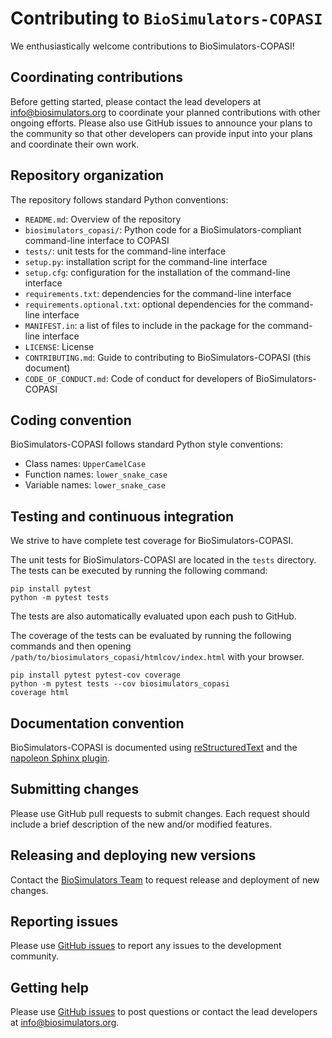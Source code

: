 # Contributing to `BioSimulators-COPASI`

We enthusiastically welcome contributions to BioSimulators-COPASI!

## Coordinating contributions

Before getting started, please contact the lead developers at [info@biosimulators.org](mailto:info@biosimulators.org) to coordinate your planned contributions with other ongoing efforts. Please also use GitHub issues to announce your plans to the community so that other developers can provide input into your plans and coordinate their own work.

## Repository organization

The repository follows standard Python conventions:

* `README.md`: Overview of the repository
* `biosimulators_copasi/`: Python code for a BioSimulators-compliant command-line interface to COPASI
* `tests/`: unit tests for the command-line interface
* `setup.py`: installation script for the command-line interface
* `setup.cfg`: configuration for the installation of the command-line interface
* `requirements.txt`: dependencies for the command-line interface
* `requirements.optional.txt`: optional dependencies for the command-line interface
* `MANIFEST.in`: a list of files to include in the package for the command-line interface
* `LICENSE`: License
* `CONTRIBUTING.md`: Guide to contributing to BioSimulators-COPASI (this document)
* `CODE_OF_CONDUCT.md`: Code of conduct for developers of BioSimulators-COPASI

## Coding convention

BioSimulators-COPASI follows standard Python style conventions:

* Class names: `UpperCamelCase`
* Function names: `lower_snake_case`
* Variable names: `lower_snake_case`

## Testing and continuous integration

We strive to have complete test coverage for BioSimulators-COPASI.

The unit tests for BioSimulators-COPASI are located in the `tests`  directory. The tests can be executed by running the following command:
```
pip install pytest
python -m pytest tests
```

The tests are also automatically evaluated upon each push to GitHub.

The coverage of the tests can be evaluated by running the following commands and then opening `/path/to/biosimulators_copasi/htmlcov/index.html` with your browser.
```
pip install pytest pytest-cov coverage
python -m pytest tests --cov biosimulators_copasi
coverage html
```

## Documentation convention

BioSimulators-COPASI is documented using [reStructuredText](https://www.sphinx-doc.org/en/master/usage/restructuredtext/index.html) and the [napoleon Sphinx plugin](https://www.sphinx-doc.org/en/master/usage/extensions/napoleon.html).

## Submitting changes   

Please use GitHub pull requests to submit changes. Each request should include a brief description of the new and/or modified features.

## Releasing and deploying new versions

Contact the [BioSimulators Team](mailto:info@biosimulators.org) to request release and deployment of new changes. 

## Reporting issues

Please use [GitHub issues](https://github.com/biosimulators/Biosimulators_COPASI/issues) to report any issues to the development community.
    
## Getting help

Please use [GitHub issues](https://github.com/biosimulators/Biosimulators_COPASI/issues) to post questions or contact the lead developers at [info@biosimulators.org](mailto:info@biosimulators.org).
